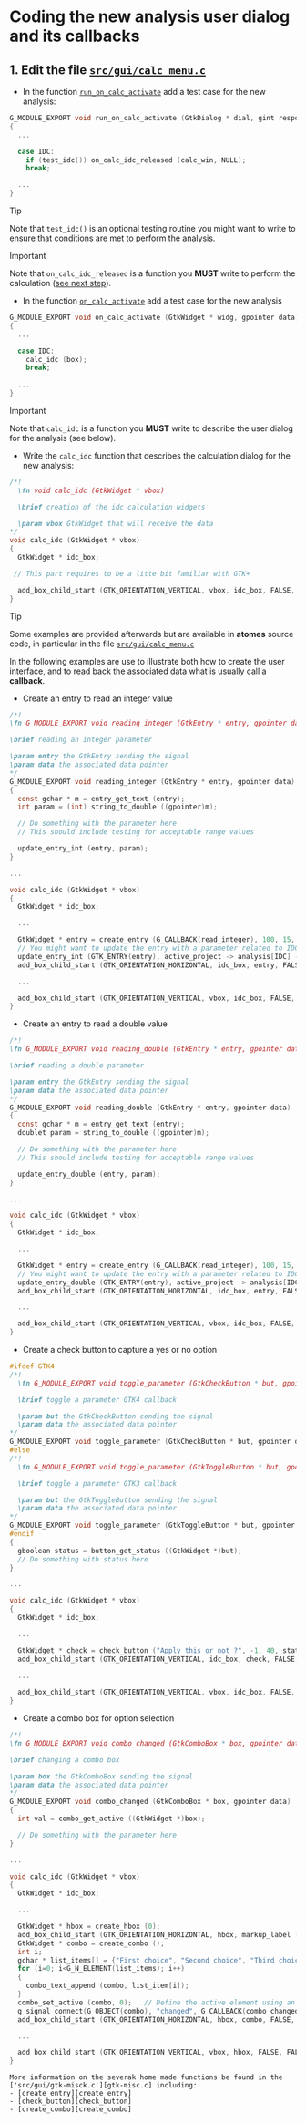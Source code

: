 # Coding the new analysis user dialog and its callbacks

## 1. Edit the file [`src/gui/calc_menu.c`][calc_menu.c]

  - In the function [`run_on_calc_activate`][run_on_calc_activate] add a test case for the new analysis:

  ```C
  G_MODULE_EXPORT void run_on_calc_activate (GtkDialog * dial, gint response_id, gpointer data)
  {
    ...

    case IDC:
      if (test_idc()) on_calc_idc_released (calc_win, NULL);
      break;

    ...
  }
  ```

> [!TIP]
> Note that `test_idc()` is an optional testing routine you might want to write to ensure that conditions are met to perform the analysis.

> [!IMPORTANT]
> Note that `on_calc_idc_released` is a function you **MUST** write to perform the calculation ([see next step][step-3]).
 
  - In the function [`on_calc_activate`][on_calc_activate] add a test case for the new analysis

  ```C
  G_MODULE_EXPORT void on_calc_activate (GtkWidget * widg, gpointer data)
  {
    ...

    case IDC:
      calc_idc (box);
      break;
      
    ...
  }
  ```
> [!IMPORTANT]
> Note that `calc_idc` is a function you **MUST** write to describe the user dialog for the analysis (see below).

  - Write the `calc_idc` function that describes the calculation dialog for the new analysis:

  ```C
  /*!
    \fn void calc_idc (GtkWidget * vbox)

    \brief creation of the idc calculation widgets

    \param vbox GtkWidget that will receive the data
  */
  void calc_idc (GtkWidget * vbox)
  {
    GtkWidget * idc_box;

   // This part requires to be a litte bit familiar with GTK+

    add_box_child_start (GTK_ORIENTATION_VERTICAL, vbox, idc_box, FALSE, FALSE, 0);
  }
  ```
> [!TIP]
> Some examples are provided afterwards but are available in **atomes** source code, in particular in the file [`src/gui/calc_menu.c`][calc_menu.c]

In the following examples are use to illustrate both how to create the user interface, and to read back the associated data what is usually call a **callback**. 

   - Create an entry to read an integer value

   ```C
   /*!
   \fn G_MODULE_EXPORT void reading_integer (GtkEntry * entry, gpointer data)

   \brief reading an integer parameter

   \param entry the GtkEntry sending the signal
   \param data the associated data pointer
   */
   G_MODULE_EXPORT void reading_integer (GtkEntry * entry, gpointer data)
   {
     const gchar * m = entry_get_text (entry);
     int param = (int) string_to_double ((gpointer)m);

     // Do something with the parameter here
     // This should include testing for acceptable range values

     update_entry_int (entry, param);
   }

   ...

   void calc_idc (GtkWidget * vbox)
   {
     GtkWidget * idc_box;

     ...

     GtkWidget * entry = create_entry (G_CALLBACK(read_integer), 100, 15, FALSE, NULL);
     // You might want to update the entry with a parameter related to IDC
     update_entry_int (GTK_ENTRY(entry), active_project -> analysis[IDC] -> num_delta);
     add_box_child_start (GTK_ORIENTATION_HORIZONTAL, idc_box, entry, FALSE, FALSE, 0);

     ...

     add_box_child_start (GTK_ORIENTATION_VERTICAL, vbox, idc_box, FALSE, FALSE, 0);
   }
   ```

   - Create an entry to read a double value

   ```C
   /*!
   \fn G_MODULE_EXPORT void reading_double (GtkEntry * entry, gpointer data)

   \brief reading a double parameter

   \param entry the GtkEntry sending the signal
   \param data the associated data pointer
   */
   G_MODULE_EXPORT void reading_double (GtkEntry * entry, gpointer data)
   {
     const gchar * m = entry_get_text (entry);
     doublet param = string_to_double ((gpointer)m);

     // Do something with the parameter here
     // This should include testing for acceptable range values

     update_entry_double (entry, param);
   }

   ...

   void calc_idc (GtkWidget * vbox)
   {
     GtkWidget * idc_box;

     ...

     GtkWidget * entry = create_entry (G_CALLBACK(read_integer), 100, 15, FALSE, NULL);
     // You might want to update the entry with a parameter related to IDC
     update_entry_double (GTK_ENTRY(entry), active_project -> analysis[IDC] -> delta);
     add_box_child_start (GTK_ORIENTATION_HORIZONTAL, idc_box, entry, FALSE, FALSE, 0);

     ...

     add_box_child_start (GTK_ORIENTATION_VERTICAL, vbox, idc_box, FALSE, FALSE, 0);
   }
   ```

   - Create a check button to capture a yes or no option

   ```C
   #ifdef GTK4
   /*!
     \fn G_MODULE_EXPORT void toggle_parameter (GtkCheckButton * but, gpointer data)

     \brief toggle a parameter GTK4 callback

     \param but the GtkCheckButton sending the signal
     \param data the associated data pointer
   */
   G_MODULE_EXPORT void toggle_parameter (GtkCheckButton * but, gpointer data)
   #else
   /*!
     \fn G_MODULE_EXPORT void toggle_parameter (GtkToggleButton * but, gpointer data)

     \brief toggle a parameter GTK3 callback

     \param but the GtkToggleButton sending the signal
     \param data the associated data pointer
   */
   G_MODULE_EXPORT void toggle_parameter (GtkToggleButton * but, gpointer data)
   #endif
   {
     gboolean status = button_get_status ((GtkWidget *)but);
     // Do something with status here
   }

   ...

   void calc_idc (GtkWidget * vbox)
   {
     GtkWidget * idc_box;

     ...

     GtkWidget * check = check_button ("Apply this or not ?", -1, 40, status, G_CALLBACK(toggle_parameter), NULL);
     add_box_child_start (GTK_ORIENTATION_VERTICAL, idc_box, check, FALSE, FALSE, 0);
    
     ...

     add_box_child_start (GTK_ORIENTATION_VERTICAL, vbox, idc_box, FALSE, FALSE, 0);
   }
   ```

   - Create a combo box for option selection

   ```C
   /*!
   \fn G_MODULE_EXPORT void combo_changed (GtkComboBox * box, gpointer data)

   \brief changing a combo box

   \param box the GtkComboBox sending the signal
   \param data the associated data pointer
   */
   G_MODULE_EXPORT void combo_changed (GtkComboBox * box, gpointer data)
   {
     int val = combo_get_active ((GtkWidget *)box);

     // Do something with the parameter here
   }

   ...

   void calc_idc (GtkWidget * vbox)
   {
     GtkWidget * idc_box;

     ...

     GtkWidget * hbox = create_hbox (0);
     add_box_child_start (GTK_ORIENTATION_HORIZONTAL, hbox, markup_label ("Please select this", 250, -1, 0.0, 0.5), FALSE, FALSE, 0);
     GtkWidget * combo = create_combo ();
     int i;
     gchar * list_items[] = {"First choice", "Second choice", "Third choice"};
     for (i=0; i<G_N_ELEMENT(list_items); i++)
     {
       combo_text_append (combo, list_item[i]);
     }
     combo_set_active (combo, 0);   // Define the active element using an integer value
     g_signal_connect(G_OBJECT(combo), "changed", G_CALLBACK(combo_changed), NULL);      
     add_box_child_start (GTK_ORIENTATION_HORIZONTAL, hbox, combo, FALSE, FALSE, 10);

     ...

     add_box_child_start (GTK_ORIENTATION_VERTICAL, vbox, hbox, FALSE, FALSE, 0);
   }
   ```

    More information on the severak home made functions be found in the ['src/gui/gtk-misck.c'][gtk-misc.c] including:
    - [create_entry][create_entry]
    - [check_button][check_button]
    - [create_combo][create_combo]


[calc_menu.c]:https://slookeur.github.io/atomes-doxygen/d8/d5e/calc__menu_8c.html
[on_calc_activate]:https://slookeur.github.io/atomes-doxygen/d8/d5e/calc__menu_8c.html#a981fd6ae8aa02f6ba86bbfdfbeace7ed
[run_on_calc_activate]:https://slookeur.github.io/atomes-doxygen/d8/d5e/calc__menu_8c.html#a7605cb93faba5139a75d08568f1fb0a0
[gtk-misc.c]:https://slookeur.github.io/atomes-doxygen/d8/d90/gtk-misc_8c.html
[create_entry]:https://slookeur.github.io/atomes-doxygen/d8/d90/gtk-misc_8c.html#a0bda34e4b6916f87a3acb0f653aa7dcb
[check_button]:https://slookeur.github.io/atomes-doxygen/d8/d90/gtk-misc_8c.html#a72f9e465d5e8934fa4de4f942549b6dd
[create_combo]:https://slookeur.github.io/atomes-doxygen/d8/d90/gtk-misc_8c.html#a92e35afc6402d74fa13ba8add3995344
[step-3]:STEP-3.md
